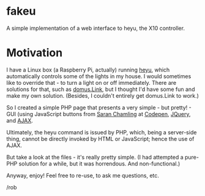 fakeu
====

A simple implementation of a web interface to heyu, the X10 controller.


Motivation
====
I have a Linux box (a Raspberry Pi, actually) running [heyu](http://heyu.tanj.com/), 
which automatically controls some of the lights in my house. 
I would sometimes like to override that - to turn a light on or off immediately. 
There are solutions for that, such as [domus.Link](http://domus.link.co.pt/), 
but I thought I'd have some fun and make my own solution. 
(Besides, I couldn't entirely get domus.Link to work.)

So I created a simple PHP page that presents a very simple - but pretty! - GUI (using
JavaScript buttons from 
[Saran Chamling](https://plus.google.com/u/0/114294210195147580398?rel=author)
at [Codepen](http://www.sanwebe.com/2013/01/40-css-buttons-from-codepen), 
[JQuery](http://jquery.com/), 
and [AJAX](http://api.jquery.com/jquery.ajax/).

Ultimately, the heyu command is issued by PHP, which, being a server-side thing,
cannot be directly invoked by HTML or JavaScript; hence the use of AJAX.

But take a look at the files - it's really pretty simple. (I had attempted
a pure-PHP solution for a while, but it was horrendous. And non-functional.)

Anyway, enjoy! Feel free to re-use, to ask me questions, etc.

 /rob
